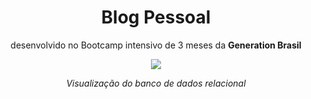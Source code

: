 
<div align="center" >
  
  # Blog Pessoal

  <p>desenvolvido no Bootcamp intensivo de 3 meses da <b>Generation Brasil</b> </p>
<img src="https://github.com/ViniOM/blog_pessoal/assets/73274632/f04aecb5-5d77-49ea-8328-af8cd0a5d474"/>

  <i>Visualização do banco de dados relacional</i>
</div>
